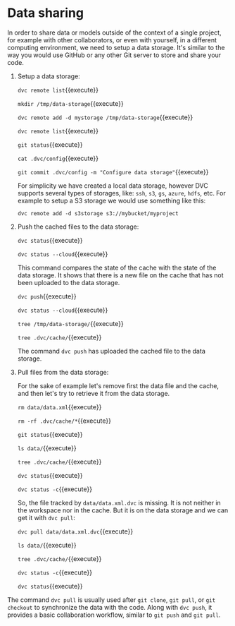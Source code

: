 # Data sharing

In order to share data or models outside of the context of a single
project, for example with other collaborators, or even with yourself,
in a different computing environment, we need to setup a data storage.
It's similar to the way you would use GitHub or any other Git server
to store and share your code.
   
1. Setup a data storage:

   `dvc remote list`{{execute}}
   
   `mkdir /tmp/data-storage`{{execute}}
   
   `dvc remote add -d mystorage /tmp/data-storage`{{execute}}

   `dvc remote list`{{execute}}
   
   `git status`{{execute}}
   
   `cat .dvc/config`{{execute}}
   
   `git commit .dvc/config -m "Configure data storage"`{{execute}}
   
   For simplicity we have created a local data storage, however DVC
   supports several types of storages, like: `ssh`, `s3`, `gs`,
   `azure`, `hdfs`, etc. For example to setup a S3 storage we would
   use something like this:
   
   `dvc remote add -d s3storage s3://mybucket/myproject`
   
2. Push the cached files to the data storage:

   `dvc status`{{execute}}
   
   `dvc status --cloud`{{execute}}
   
   This command compares the state of the cache with the state of the
   data storage. It shows that there is a new file on the cache that
   has not been uploaded to the data storage.
   
   `dvc push`{{execute}}
   
   `dvc status --cloud`{{execute}}
   
   `tree /tmp/data-storage/`{{execute}}
   
   `tree .dvc/cache/`{{execute}}
   
   The command `dvc push` has uploaded the cached file to the data
   storage.
   
3. Pull files from the data storage:

   For the sake of example let's remove first the data file and the
   cache, and then let's try to retrieve it from the data storage.
   
   `rm data/data.xml`{{execute}}
   
   `rm -rf .dvc/cache/*`{{execute}}
   
   `git status`{{execute}}
   
   `ls data/`{{execute}}
   
   `tree .dvc/cache/`{{execute}}
   
   `dvc status`{{execute}}
   
   `dvc status -c`{{execute}}

   So, the file tracked by `data/data.xml.dvc` is missing. It is not
   neither in the workspace nor in the cache. But it is on the data
   storage and we can get it with `dvc pull`:
   
   `dvc pull data/data.xml.dvc`{{execute}}
   
   `ls data/`{{execute}}
   
   `tree .dvc/cache/`{{execute}}
   
   `dvc status -c`{{execute}}
   
   `dvc status`{{execute}}
   

The command `dvc pull` is usually used after `git clone`, `git pull`,
or `git checkout` to synchronize the data with the code.  Along with
`dvc push`, it provides a basic collaboration workflow, similar to
`git push` and `git pull`.
